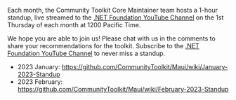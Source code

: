 Each month, the Community Toolkit Core Maintainer team hosts a 1-hour standup, live streamed to the [.NET Foundation YouTube Channel](https://www.youtube.com/c/NETFoundation) on the 1st Thursday of each month at 1200 Pacific Time.

We hope you are able to join us! Please chat with us in the comments to share your recommendations for the toolkit. Subscribe to the [.NET Foundation YouTube Channel](https://www.youtube.com/c/NETFoundation) to never miss a standup.

* 2023 January: https://github.com/CommunityToolkit/Maui/wiki/January-2023-Standup
* 2023 February: https://github.com/CommunityToolkit/Maui/wiki/February-2023-Standup